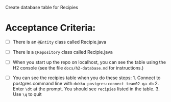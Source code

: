 Create database table for Recipies


# Acceptance Criteria:

- [ ] There is an `@Entity` class called Recipie.java
- [ ] There is a `@Repository` class called Recipie.java
- [ ] When you start up the repo on localhost, you can see the table
      using the H2 console (see the file `docs/h2-database.md` for 
      instructions.)
- [ ] You can see the recipies table when you do these steps:
      1. Connect to postgres command line with 
         ```
         dokku postgres:connect team02-qa-db
         ```
      2. Enter `\dt` at the prompt. You should see
         `recipies` listed in the table.
      3. Use `\q` to quit


